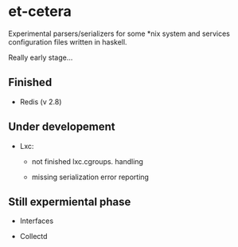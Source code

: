 # et-cetera

Experimental parsers/serializers for some \*nix system and services configuration files written in haskell.

Really early stage...

## Finished

* Redis (v 2.8)

## Under developement

* Lxc:

    - not finished lxc.cgroups. handling

    - missing serialization error reporting

## Still expermiental phase

* Interfaces

* Collectd
